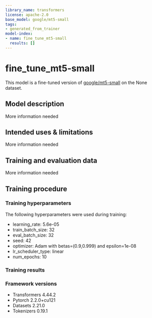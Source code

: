 ```yaml
---
library_name: transformers
license: apache-2.0
base_model: google/mt5-small
tags:
- generated_from_trainer
model-index:
- name: fine_tune_mt5-small
  results: []
---
```


<!-- This model card has been generated automatically according to the information the Trainer had access to. You
should probably proofread and complete it, then remove this comment. -->

# fine_tune_mt5-small

This model is a fine-tuned version of [google/mt5-small](https://huggingface.co/google/mt5-small) on the None dataset.

## Model description

More information needed

## Intended uses & limitations

More information needed

## Training and evaluation data

More information needed

## Training procedure

### Training hyperparameters

The following hyperparameters were used during training:
- learning_rate: 5.6e-05
- train_batch_size: 32
- eval_batch_size: 32
- seed: 42
- optimizer: Adam with betas=(0.9,0.999) and epsilon=1e-08
- lr_scheduler_type: linear
- num_epochs: 10

### Training results



### Framework versions

- Transformers 4.44.2
- Pytorch 2.2.0+cu121
- Datasets 2.21.0
- Tokenizers 0.19.1
